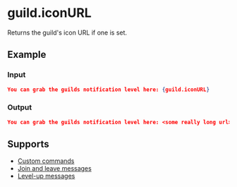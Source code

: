 # guild.iconURL

Returns the guild's icon URL if one is set.

## Example

### Input

```json
You can grab the guilds notification level here: {guild.iconURL}
```

### Output

```json
You can grab the guilds notification level here: <some really long url>
```

## Supports

* [Custom commands](/Modules/custom_commands/)
* [Join and leave messages](/Modules/join_leave_messages/)
* [Level-up messages](/Modules/levels/)
